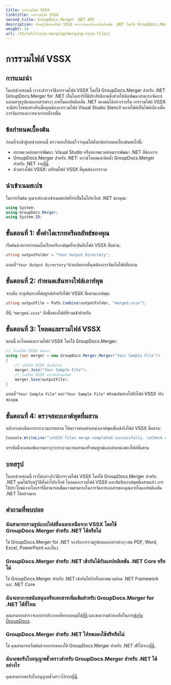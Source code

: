 ```yaml
---
title: การรวมไฟล์ VSSX
linktitle: การรวมไฟล์ VSSX
second_title: GroupDocs.Merger .NET API
description: เรียนรู้วิธีผสานไฟล์ VSSX อย่างง่ายดายในแอปพลิเคชัน .NET โดยใช้ GroupDocs.Merger ซึ่งช่วยเพิ่มประสิทธิภาพการจัดการเอกสาร
weight: 14
url: /th/net/visio-merging/merging-vssx-files/
---
```


# การรวมไฟล์ VSSX

## การแนะนำ
ในบทช่วยสอนนี้ เราจะสำรวจวิธีการรวมไฟล์ VSSX โดยใช้ GroupDocs.Merger สำหรับ .NET GroupDocs.Merger for .NET เป็นไลบรารีที่มีประสิทธิภาพซึ่งช่วยให้นักพัฒนาสามารถจัดการและผสานรูปแบบเอกสารต่างๆ ภายในแอปพลิเคชัน .NET ของตนได้อย่างราบรื่น การรวมไฟล์ VSSX จะมีประโยชน์อย่างยิ่งเมื่อคุณต้องการรวมไฟล์ Visual Studio Stencil หลายไฟล์เป็นไฟล์เดียวเพื่อการจัดการและการแจกจ่ายที่ง่ายขึ้น
## ข้อกำหนดเบื้องต้น
ก่อนที่จะเข้าสู่บทช่วยสอนนี้ ตรวจสอบให้แน่ใจว่าคุณได้ตั้งค่าข้อกำหนดเบื้องต้นต่อไปนี้:
- สภาพแวดล้อมการพัฒนา: Visual Studio หรือสภาพแวดล้อมการพัฒนา .NET ที่ต้องการ
-  GroupDocs.Merger สำหรับ .NET: ดาวน์โหลดและติดตั้ง GroupDocs.Merger สำหรับ .NET จาก[ที่นี่](https://releases.groupdocs.com/merger/net/).
- ตัวอย่างไฟล์ VSSX: เตรียมไฟล์ VSSX ที่คุณต้องการรวม

## นำเข้าเนมสเปซ
ในการเริ่มต้น คุณจะต้องนำเข้าเนมสเปซที่จำเป็นในโปรเจ็กต์ .NET ของคุณ:
```csharp
using System; 
using GroupDocs.Merger;
using System.IO;
```
## ขั้นตอนที่ 1: ตั้งค่าไดเรกทอรีผลลัพธ์ของคุณ
เริ่มต้นด้วยการกำหนดไดเร็กทอรีเอาต์พุตที่จะบันทึกไฟล์ VSSX ที่ผสาน:
```csharp
string outputFolder = "Your Output Directory";
```
 แทนที่`"Your Output Directory"`ด้วยเส้นทางที่คุณต้องการจัดเก็บไฟล์ที่ผสาน
## ขั้นตอนที่ 2: กำหนดเส้นทางไฟล์เอาท์พุต
จากนั้น ระบุเส้นทางที่สมบูรณ์สำหรับไฟล์ VSSX ที่ผสานเอาต์พุต:
```csharp
string outputFile = Path.Combine(outputFolder, "merged.vssx");
```
 ที่นี่,`"merged.vssx"` คือชื่อของไฟล์ที่รวมเข้าด้วยกัน
## ขั้นตอนที่ 3: โหลดและรวมไฟล์ VSSX
ตอนนี้ มาโหลดและรวมไฟล์ VSSX โดยใช้ GroupDocs.Merger:
```csharp
// โหลดไฟล์ VSSX ต้นทาง
using (var merger = new GroupDocs.Merger.Merger("Your Sample File"))
{
    // เพิ่มไฟล์ VSSX อื่นเพื่อรวม
    merger.Join("Your Sample File");
    // รวมไฟล์ VSSX และบันทึกผลลัพธ์
    merger.Save(outputFile);
}
```
 แทนที่`"Your Sample File"` และ`"Your Sample File"` พร้อมเส้นทางไปยังไฟล์ VSSX จริงของคุณ
## ขั้นตอนที่ 4: ตรวจสอบเอาต์พุตที่ผสาน
หลังจากดำเนินการกระบวนการผสาน ให้ตรวจสอบตำแหน่งเอาต์พุตเพื่อเข้าถึงไฟล์ VSSX ที่ผสาน:
```csharp
Console.WriteLine("\nVSSX files merge completed successfully. \nCheck output in {0}", outputFolder);
```
บรรทัดนี้จะแสดงข้อความระบุว่ากระบวนการผสานเสร็จสมบูรณ์และตำแหน่งของไฟล์ที่ผสาน

## บทสรุป
ในบทช่วยสอนนี้ เราได้กล่าวถึงวิธีการรวมไฟล์ VSSX โดยใช้ GroupDocs.Merger สำหรับ .NET คุณได้เรียนรู้วิธีตั้งค่าโปรเจ็กต์ โหลดและรวมไฟล์ VSSX และบันทึกเอาต์พุตที่ผสานแล้ว การใช้ประโยชน์จากไลบรารีนี้สามารถเพิ่มความสามารถในการจัดการเอกสารของคุณภายในแอปพลิเคชัน .NET ได้อย่างมาก

## คำถามที่พบบ่อย
### ฉันสามารถรวมรูปแบบไฟล์อื่นนอกเหนือจาก VSSX โดยใช้ GroupDocs.Merger สำหรับ .NET ได้หรือไม่
ใช่ GroupDocs.Merger for .NET รองรับการรวมรูปแบบเอกสารต่างๆ เช่น PDF, Word, Excel, PowerPoint และอื่นๆ
### GroupDocs.Merger สำหรับ .NET เข้ากันได้กับแอปพลิเคชัน .NET Core หรือไม่
ใช่ GroupDocs.Merger สำหรับ .NET เข้ากันได้กับทั้งสภาพแวดล้อม .NET Framework และ .NET Core
### ฉันจะหาการสนับสนุนหรือเอกสารเพิ่มเติมสำหรับ GroupDocs.Merger for .NET ได้ที่ไหน
 คุณสามารถสำรวจเอกสารประกอบที่ครอบคลุมได้[ที่นี่](https://tutorials.groupdocs.com/merger/net/) และขอความช่วยเหลือในการ[ฟอรัม GroupDocs](https://forum.groupdocs.com/c/merger/32).
### GroupDocs.Merger สำหรับ .NET ให้ทดลองใช้ฟรีหรือไม่
 ใช่ คุณสามารถเริ่มต้นด้วยการทดลองใช้ GroupDocs.Merger สำหรับ .NET ฟรีได้จาก[ที่นี่](https://releases.groupdocs.com/).
### ฉันจะขอรับใบอนุญาตชั่วคราวสำหรับ GroupDocs.Merger สำหรับ .NET ได้อย่างไร
 คุณสามารถขอรับใบอนุญาตชั่วคราวได้จาก[ที่นี่](https://purchase.groupdocs.com/temporary-license/).
